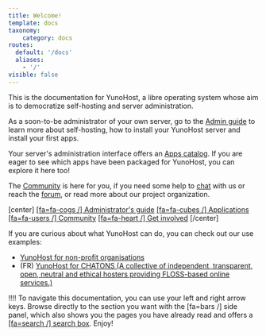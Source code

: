 ```yaml
---
title: Welcome!
template: docs
taxonomy:
    category: docs
routes:
  default: '/docs'
  aliases:
    - '/'
visible: false
---
```


This is the documentation for YunoHost, a libre operating system whose aim is to democratize self-hosting and server administration.

As a soon-to-be administrator of your own server, go to the [Admin guide](/admindoc) to learn more about self-hosting, how to install your YunoHost server and install your first apps.

Your server's administration interface offers an [Apps catalog](/apps). If you are eager to see which apps have been packaged for YunoHost, you can explore it here too!

The [Community](/community) is here for you, if you need some help to [chat](/chat_rooms) with us or reach the [forum](/community/forum), or read more about our project organization.

[center]
[[fa=fa-cogs /] Administrator's guide](/admindoc?classes=btn,btn-lg,btn-primary,inline)
[[fa=fa-cubes /] Applications](/apps?classes=btn,btn-lg,btn-success,inline)
[[fa=fa-users /] Community](/contribute?classes=btn,btn-lg,btn-primary)
[[fa=fa-heart /] Get involved](/contribute?classes=btn,btn-lg,btn-error)
[/center]

If you are curious about what YunoHost can do, you can check out our use examples:
* [YunoHost for non-profit organisations](/use_case_non-profit_organisations)
* (FR) [YunoHost for CHATONS (A collective of independent, transparent, open, neutral and ethical hosters providing FLOSS-based online services.)](https://wiki.chatons.org/doku.php/yunohost)  

!!!! To navigate this documentation, you can use your left and right arrow keys. Browse directly to the section you want with the [fa=bars /] side panel, which also shows you the pages you have already read and offers a [[fa=search /] search box](/search/query:hosting). Enjoy!
